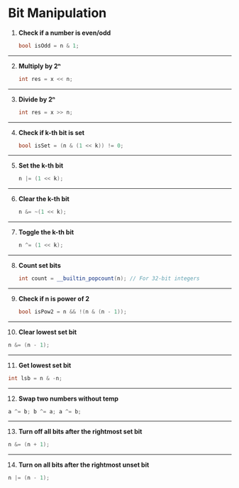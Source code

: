 # Bit Manipulation

1. **Check if a number is even/odd**

   ```cpp
   bool isOdd = n & 1;
   ```

---

2. **Multiply by 2ⁿ**

   ```cpp
   int res = x << n;
   ```

---

3. **Divide by 2ⁿ**

   ```cpp
   int res = x >> n;
   ```

---

4. **Check if k-th bit is set**

   ```cpp
   bool isSet = (n & (1 << k)) != 0;
   ```

---

5. **Set the k-th bit**

   ```cpp
   n |= (1 << k);
   ```

---

6. **Clear the k-th bit**

   ```cpp
   n &= ~(1 << k);
   ```

---

7. **Toggle the k-th bit**

   ```cpp
   n ^= (1 << k);
   ```

---

8. **Count set bits**

   ```cpp
   int count = __builtin_popcount(n); // For 32-bit integers
   ```

---

9. **Check if n is power of 2**

   ```cpp
   bool isPow2 = n && !(n & (n - 1));
   ```

---

10. **Clear lowest set bit**

```cpp
n &= (n - 1);
```

---

11. **Get lowest set bit**

```cpp
int lsb = n & -n;
```

---

12. **Swap two numbers without temp**

```cpp
a ^= b; b ^= a; a ^= b;
```

---

13. **Turn off all bits after the rightmost set bit**

```cpp
n &= (n + 1);
```

---

14. **Turn on all bits after the rightmost unset bit**

```cpp
n |= (n - 1);
```

